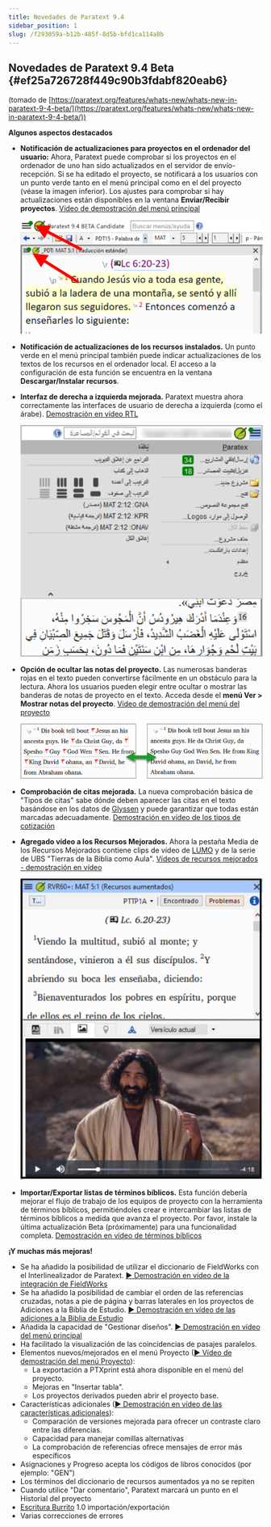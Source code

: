 ```yaml
---
title: Novedades de Paratext 9.4
sidebar_position: 1
slug: /f293059a-b12b-485f-8d5b-bfd1ca114a8b
---
```


## **Novedades de Paratext 9.4 Beta** {#ef25a726728f449c90b3fdabf820eab6}

(tomado de [https://paratext.org/features/whats-new/whats-new-in-paratext-9-4-beta/](https://paratext.org/features/whats-new/whats-new-in-paratext-9-4-beta/))

**Algunos aspectos destacados**

- **Notificación de actualizaciones para proyectos en el ordenador del usuario:** Ahora, Paratext puede comprobar si los proyectos en el ordenador de uno han sido actualizados en el servidor de envío-recepción. Si se ha editado el proyecto, se notificará a los usuarios con un punto verde tanto en el menú principal como en el del proyecto (véase la imagen inferior). Los ajustes para comprobar si hay actualizaciones están disponibles en la ventana **Enviar/Recibir proyectos**. [Vídeo de demostración del menú principal](https://paratext.org/features/whats-new/whats-new-in-paratext-9-4-beta/?vimeography_gallery=157\&vimeography_video=857678678)

  ![](./1373747243.png)

- **Notificación de actualizaciones de los recursos instalados.** Un punto verde en el menú principal también puede indicar actualizaciones de los textos de los recursos en el ordenador local. El acceso a la configuración de esta función se encuentra en la ventana **Descargar/Instalar recursos**.

- **Interfaz de derecha a izquierda mejorada.** Paratext muestra ahora correctamente las interfaces de usuario de derecha a izquierda (como el árabe). [Demostración en vídeo RTL](https://paratext.org/features/whats-new/whats-new-in-paratext-9-4-beta/?vimeography_gallery=157\&vimeography_video=858761461)

  ![](./1418167455.png)

- **Opción de ocultar las notas del proyecto.** Las numerosas banderas rojas en el texto pueden convertirse fácilmente en un obstáculo para la lectura. Ahora los usuarios pueden elegir entre ocultar o mostrar las banderas de notas de proyecto en el texto. Acceda desde el **menú Ver &gt; Mostrar notas del proyecto**. [Vídeo de demostración del menú del proyecto](https://paratext.org/features/whats-new/whats-new-in-paratext-9-4-beta/?vimeography_gallery=157\&vimeography_video=857939433)

  ![](./1989155401.png)

- **Comprobación de citas mejorada.** La nueva comprobación básica de "Tipos de citas" sabe dónde deben aparecer las citas en el texto basándose en los datos de [Glyssen](https://software.sil.org/glyssen/) y puede garantizar que todas están marcadas adecuadamente. [Demostración en vídeo de los tipos de cotización](https://paratext.org/features/whats-new/whats-new-in-paratext-9-4-beta/?vimeography_gallery=157\&vimeography_video=859138745)

- **Agregado vídeo a los Recursos Mejorados.** Ahora la pestaña Media de los Recursos Mejorados contiene clips de vídeo de [LUMO](https://lumoproject.com/) y de la serie de UBS "Tierras de la Biblia como Aula". [Vídeos de recursos mejorados - demostración en vídeo](https://paratext.org/features/whats-new/whats-new-in-paratext-9-4-beta/?vimeography_gallery=157\&vimeography_video=858761461)

  ![](./119495186.png)

- **Importar/Exportar listas de términos bíblicos.** Esta función debería mejorar el flujo de trabajo de los equipos de proyecto con la herramienta de términos bíblicos, permitiéndoles crear e intercambiar las listas de términos bíblicos a medida que avanza el proyecto. Por favor, instale la última actualización Beta (próximamente) para una funcionalidad completa. [Demostración en vídeo de términos bíblicos](https://paratext.org/features/whats-new/whats-new-in-paratext-9-4-beta/?vimeography_gallery=157\&vimeography_video=858020833)

**¡Y muchas más mejoras!**

- Se ha añadido la posibilidad de utilizar el diccionario de FieldWorks con el Interlinealizador de Paratext. [▶ Demostración en vídeo de la integración de FieldWorks](https://paratext.org/features/whats-new/whats-new-in-paratext-9-4-beta/?vimeography_gallery=157\&vimeography_video=859073261)
- Se ha añadido la posibilidad de cambiar el orden de las referencias cruzadas, notas a pie de página y barras laterales en los proyectos de Adiciones a la Biblia de Estudio. [▶ Demostración en vídeo de las adiciones a la Biblia de Estudio](https://paratext.org/features/whats-new/whats-new-in-paratext-9-4-beta/?vimeography_gallery=157\&vimeography_video=858761672)
- Añadida la capacidad de "Gestionar diseños". [▶ Demostración en vídeo del menú principal](https://paratext.org/features/whats-new/whats-new-in-paratext-9-4-beta/?vimeography_gallery=157\&vimeography_video=857678678)
- Ha facilitado la visualización de las coincidencias de pasajes paralelos.
- Elementos nuevos/mejorados en el menú Proyecto ([▶ Vídeo de demostración del menú Proyecto](https://paratext.org/features/whats-new/whats-new-in-paratext-9-4-beta/?vimeography_gallery=157\&vimeography_video=857939433)):
  - La exportación a PTXprint está ahora disponible en el menú del proyecto.
  - Mejoras en "Insertar tabla".
  - Los proyectos derivados pueden abrir el proyecto base.
- Características adicionales ([▶ Demostración en vídeo de las características adicionales](https://paratext.org/features/whats-new/whats-new-in-paratext-9-4-beta/?vimeography_gallery=157\&vimeography_video=859466352)):
  - Comparación de versiones mejorada para ofrecer un contraste claro entre las diferencias.
  - Capacidad para manejar comillas alternativas
  - La comprobación de referencias ofrece mensajes de error más específicos
- Asignaciones y Progreso acepta los códigos de libros conocidos (por ejemplo: "GEN")
- Los términos del diccionario de recursos aumentados ya no se repiten
- Cuando utilice "Dar comentario", Paratext marcará un punto en el Historial del proyecto
- [Escritura Burrito](https://docs.burrito.bible/en/latest/) 1.0 importación/exportación
- Varias correcciones de errores
